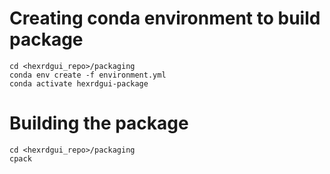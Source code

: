 # Creating conda environment to build package

```
cd <hexrdgui_repo>/packaging
conda env create -f environment.yml
conda activate hexrdgui-package
```

# Building the package

```
cd <hexrdgui_repo>/packaging
cpack

```
